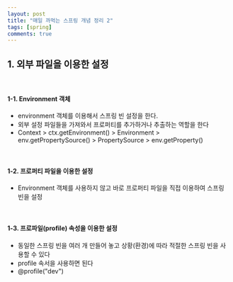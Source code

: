 ```yaml
---
layout: post
title: "매일 까먹는 스프링 개념 정리 2"
tags: [spring]
comments: true
---
```


## 1. 외부 파일을 이용한 설정  
  
<br>

#### 1-1. Environment 객체  
- environment 객체를 이용해서 스프링 빈 설정을 한다.
- 외부 설정 파일들을 가져와서 프로퍼티를 추가하거나 추출하는 역할을 한다
- Context > ctx.getEnvironment() > Environment > env.getPropertySource() > PropertySource > env.getProperty()

<br>

#### 1-2. 프로퍼티 파일을 이용한 설정
- Environment 객체를 사용하지 않고 바로 프로퍼티 파일을 직접 이용하여 스프링 빈을 설정
  
<br>

#### 1-3. 프로파일(profile) 속성을 이용한 설정
- 동일한 스프링 빈을 여러 개 만들어 놓고 상황(환경)에 따라 적절한 스프링 빈을 사용할 수 있다
- profile 속서을 사용하면 된다
- @profile("dev")

